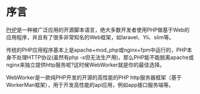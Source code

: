 # 序言

[PHP](http://www.php.net)是一种被广泛应用的开源脚本语言，绝大多数开发者使用PHP做基于Web的应用程序，并且有了很多非常知名的Web框架，如laravel、Yii、slim等。

传统的PHP应用程序基本上是apache+mod_php或nginx+fpm中运行的，PHP本身不处理HTTP协议(虽然有php -s但无法生产用)，那么PHP能不能脱离apache或nginx来独立提供http服务呢?这时候WebWorker就是你的最佳选择。

WebWorker是一款纯PHP开发的开源的高性能的PHP http服务器框架（基于WorkerMan框架），用于开发高性能的api应用，例如app接口服务端等。




